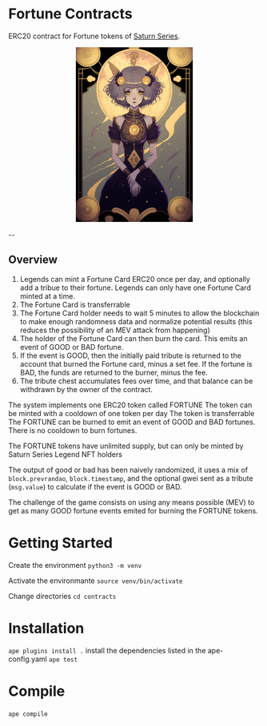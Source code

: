 # Fortune Contracts

ERC20 contract for Fortune tokens of [Saturn Series](https://saturnseries.com).

<p align="center">
  <img src="public/card.png" height="350" alt="Fortune Card Illustration" title="Fortune Cards Contract">
</p>

--

##  Overview
1. Legends can mint a Fortune Card ERC20 once per day, and optionally add a tribue to their fortune. Legends can only have one Fortune Card minted at a time.
2. The Fortune Card is transferrable
3. The Fortune Card holder needs to wait 5 minutes to allow the blockchain to make enough randomness data and normalize potential results (this reduces the possibility of an MEV attack from happening)
4. The holder of the Fortune Card can then burn the card. This emits an event of GOOD or BAD fortune. 
5. If the event is GOOD, then the initially paid tribute is returned to the account that burned the Fortune card, minus a set fee. If the fortune is BAD, the funds are returned to the burner, minus the fee.
6. The tribute chest accumulates fees over time, and that balance can be withdrawn by the owner of the contract. 

The system implements one ERC20 token called FORTUNE
The token can be minted with a cooldown of one token per day
The token is transferrable
The FORTUNE can be burned to emit an event of GOOD and BAD fortunes.
There is no cooldown to burn fortunes.

The FORTUNE tokens have unlimited supply, but can only be minted by Saturn Series Legend NFT holders

The output of good or bad has been naively randomized, it uses a mix of `block.prevrandao`, `block.timestamp`, and the optional gwei sent as a tribute (`msg.value`) to calculate if the event is GOOD or BAD.

The challenge of the game consists on using any means possible (MEV) to get as many GOOD fortune events emited for burning the FORTUNE tokens.

# Getting Started
Create the environment
`python3 -m venv`

Activate the environmante
`source venv/bin/activate`


Change directories
`cd contracts`

# Installation
`ape plugins install .` install the dependencies listed in the ape-config.yaml
`ape test`

# Compile
`ape compile`
